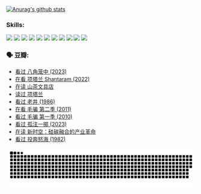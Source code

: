 
[![Anurag's github stats](https://github-readme-stats.vercel.app/api?username=w940853815)](https://github.com/anuraghazra/github-readme-stats)

### Skills:

<code><img height="32" src="https://cdn.jsdelivr.net/npm/simple-icons@v5/icons/python.svg"></code>
<code><img height="32" src="https://cdn.jsdelivr.net/npm/simple-icons@v5/icons/javascript.svg"></code>
<code><img height="32" src="https://cdn.jsdelivr.net/npm/simple-icons@v5/icons/django.svg"></code>
<code><img height="32" src="https://cdn.jsdelivr.net/npm/simple-icons@v5/icons/flask.svg"></code>
<code><img height="32" src="https://cdn.jsdelivr.net/npm/simple-icons@v5/icons/vuetify.svg"></code>
<code><img height="32" src="https://cdn.jsdelivr.net/npm/simple-icons@v5/icons/git.svg"></code>
<code><img height="32" src="https://cdn.jsdelivr.net/npm/simple-icons@v5/icons/docker.svg"></code>
<code><img height="32" src="https://cdn.jsdelivr.net/npm/simple-icons@v5/icons/postgresql.svg"></code>
<code><img height="32" src="https://cdn.jsdelivr.net/npm/simple-icons@v5/icons/elasticsearch.svg"></code>
<code><img height="32" src="https://cdn.jsdelivr.net/npm/simple-icons@v5/icons/macos.svg"></code>
<code><img height="32" src="https://cdn.jsdelivr.net/npm/simple-icons@v5/icons/linux.svg"></code>

### 🗣 豆瓣:

<!-- DOUBAN-ACTIVITIES:START -->
- [看过 八角笼中‎ (2023)](https://www.douban.com/people/136069238/status/4367541707/?_i=94592965)
- [在看 项塔兰 Shantaram‎ (2022)](https://www.douban.com/people/136069238/status/4365497032/?_i=94592965)
- [在读 山茶文具店](https://www.douban.com/people/136069238/status/4364620725/?_i=94592965)
- [读过 项塔兰](https://www.douban.com/people/136069238/status/4364620288/?_i=94592965)
- [看过 老井‎ (1986)](https://www.douban.com/people/136069238/status/4362366672/?_i=94592965)
- [在看 毛骗 第二季‎ (2011)](https://www.douban.com/people/136069238/status/4355752869/?_i=94592965)
- [看过 毛骗 第一季‎ (2010)](https://www.douban.com/people/136069238/status/4355752667/?_i=94592965)
- [看过 孤注一掷‎ (2023)](https://www.douban.com/people/136069238/status/4354774568/?_i=94592965)
- [在读 新时空：硅碳融合的产业革命](https://www.douban.com/people/136069238/status/4348545149/?_i=94592965)
- [看过 投奔怒海‎ (1982)](https://www.douban.com/people/136069238/status/4336696255/?_i=94592965)
<!-- DOUBAN-ACTIVITIES:END -->


![Snake animation](https://raw.githubusercontent.com/w940853815/w940853815/output/github-contribution-grid-snake.svg)

<!--
**w940853815/w940853815** is a ✨ _special_ ✨ repository because its `README.md` (this file) appears on your GitHub profile.

Here are some ideas to get you started:

- 🔭 I’m currently working on ...
- 🌱 I’m currently learning ...
- 👯 I’m looking to collaborate on ...
- 🤔 I’m looking for help with ...
- 💬 Ask me about ...
- 📫 How to reach me: ...
- 😄 Pronouns: ...
- ⚡ Fun fact: ...
-->
